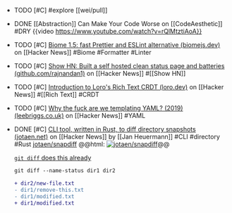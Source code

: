 - TODO [#C] #explore [[wei/pull]]
- DONE [[Abstraction]] Can Make Your Code Worse on [[CodeAesthetic]] #DRY
  {{video https://www.youtube.com/watch?v=rQlMtztiAoA}}
- TODO [#C] [Biome 1.5: fast Prettier and ESLint alternative (biomejs.dev)](https://news.ycombinator.com/item?id=38912104) on [[Hacker News]] #Biome #Formatter #Linter
- TODO [#C] [Show HN: Built a self hosted clean status page and batteries (github.com/rajnandan1)](https://news.ycombinator.com/item?id=39099980) on [[Hacker News]] #[[Show HN]]
- TODO [#C] [Introduction to Loro's Rich Text CRDT (loro.dev)](https://news.ycombinator.com/item?id=39102577) on [[Hacker News]] #[[Rich Text]] #CRDT
- TODO [#C] [Why the fuck are we templating YAML? (2019) (leebriggs.co.uk)](https://news.ycombinator.com/item?id=39101828) on [[Hacker News]] #YAML
- DONE [#C] [CLI tool, written in Rust, to diff directory snapshots (jotaen.net)](https://news.ycombinator.com/item?id=39093970) on [[Hacker News]] by [[Jan Heuermann]] #CLI #directory #Rust
  [jotaen/snapdiff](https://github.com/jotaen/snapdiff)
  @@html: <a href="https://github.com/jotaen/snapdiff/"><img src="https://github-readme-stats-astronomer.vercel.app/api/pin/?username=jotaen&repo=snapdiff&theme=tokyonight" alt="jotaen/snapdiff"/></a>@@
  
  [`git diff` does this already](https://news.ycombinator.com/item?id=39093970#39094832)
  ```diff
  git diff --name-status dir1 dir2
  
  + dir2/new-file.txt
  - dir1/remove-this.txt
  - dir1/modified.txt
  + dir1/modified.txt
  ```